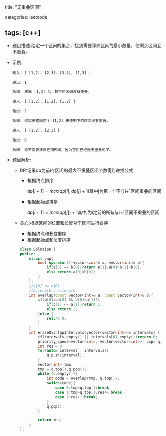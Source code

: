title: "无重叠区间"

categories: leetcode

tags: [c++]
---

* 题目描述:给定一个区间的集合，找到需要移除区间的最小数量，使剩余区间互不重叠。

* 示例:

  ```
  输入: [ [1,2], [2,3], [3,4], [1,3] ]
  
  输出: 1
  
  解释: 移除 [1,3] 后，剩下的区间没有重叠。
  ```

  ```
  输入: [ [1,2], [1,2], [1,2] ]
  
  输出: 2
  
  解释: 你需要移除两个 [1,2] 来使剩下的区间没有重叠。
  ```

  ```
  输入: [ [1,2], [2,3] ]
  
  输出: 0
  
  解释: 你不需要移除任何区间，因为它们已经是无重叠的了。
  ```

* 题目解析:

  * DP:记录dp为前i个区间的最大不重叠区间个数得到递推公式

    * 根据终点排序

      $dp[i+1] = max(dp[i], dp[j]+1)$其中j为第一个不与i+1区间重叠的区间

    * 根据起始点排序

      $dp[i+1] = max(dp[j])+1$其中j为i之前的所有与i+1区间不重叠的区间

  * 贪心:根据区间的位置和长度对于区间进行排序

    * 根据终点和长度排序
    * 根据起始点和长度排序

    ~~~c++
    class Solution {
    public:
        struct cmp{
            bool operator()(vector<int>& a, vector<int>& b){
                if(a[0] == b[0])return a[1]-a[0]>b[1]-b[0];
                else return a[0]>b[0];
            }
        };
        //a[0] <= b[0]
        //b.length > a.length
        int overlap(const vector<int>& a, const vector<int>& b){
            if(b[0]>=a[0] && b[0]<a[1]){
                if(b[1] <= a[1])return 1;
                else return 2;
            }else {
                return 0;
            }
        }
        int eraseOverlapIntervals(vector<vector<int>>& intervals) {
            if(intervals.empty() || intervals[0].empty())return 0;
            priority_queue<vector<int>, vector<vector<int>>, cmp> q;
            int res = 0;
            for(auto& interval : intervals){
                q.push(interval);
            }
            vector<int> tmp;
            tmp = q.top();q.pop();
            while(!q.empty()){
                int code = overlap(tmp, q.top());
                switch(code){
                    case 0:tmp=q.top();break;
                    case 1:tmp=q.top();res++;break;
                    case 2:res++;break;
                }
                q.pop();
            }
    
            return res;
        }
    };
    ~~~

    

